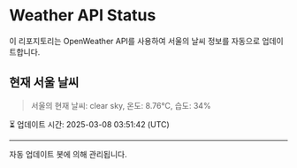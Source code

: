 
# Weather API Status

이 리포지토리는 OpenWeather API를 사용하여 서울의 날씨 정보를 자동으로 업데이트합니다.

## 현재 서울 날씨
> 서울의 현재 날씨: clear sky, 온도: 8.76°C, 습도: 34%

⏳ 업데이트 시간: 2025-03-08 03:51:42 (UTC)

---
자동 업데이트 봇에 의해 관리됩니다.
